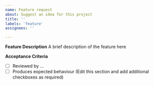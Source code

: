 ```yaml
---
name: Feature request
about: Suggest an idea for this project
title: ''
labels: 'feature'
assignees: ''

---
```


**Feature Description**
A brief description of the feature here

**Acceptance Criteria**
- [ ] Reviewed by ...
- [ ] Produces expected behaviour (Edit this section and add additional checkboxes as required)
